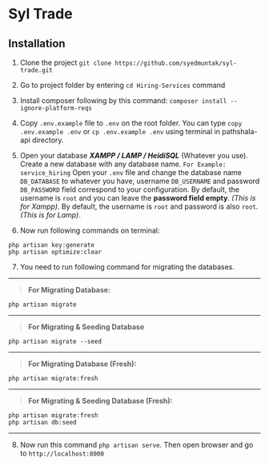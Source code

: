 # **Syl Trade**


## Installation
1. Clone the project `git clone https://github.com/syedmuntak/syl-trade.git`

2. Go to project folder by entering `cd Hiring-Services` command

3. Install composer following by this command: `composer install --ignore-platform-reqs`

4. Copy `.env.example` file to `.env` on the root folder. You can type `copy .env.example .env` or `cp .env.example .env` using terminal in pathshala-api directory.

5. Open your database ***XAMPP / LAMP / HeidiSQL*** (Whatever you use).
    Create a new database with any database name. `For Example:  service_hiring`
    Open your `.env` file and change the database name `DB_DATABASE` to whatever you have, username `DB_USERNAME` and password `DB_PASSWORD` field correspond to your configuration. By default, the username is `root` and you can leave the **password field empty**. *(This is for Xampp)*. By default, the username is `root` and password is also `root`. *(This is for Lamp)*.

6. Now run following commands on terminal: 
```
php artisan key:generate
php artisan optimize:clear
```

7. You need to run following command for migrating the databases.

------------
>  **For Migrating Database:**
```
php artisan migrate
```

------------
>  **For Migrating & Seeding Database**
```
php artisan migrate --seed
```

------------
>  **For Migrating Database (Fresh):**
```
php artisan migrate:fresh
```

------------
>  **For Migrating & Seeding Database (Fresh):**
```
php artisan migrate:fresh
php artisan db:seed
```

------------

8. Now run this command `php artisan serve`. Then open browser and go to `http://localhost:8000`
